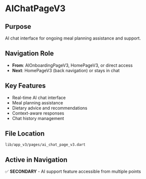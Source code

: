 # AIChatPageV3

## Purpose
AI chat interface for ongoing meal planning assistance and support.

## Navigation Role
- **From**: AIOnboardingPageV3, HomePageV3, or direct access
- **Next**: HomePageV3 (back navigation) or stays in chat

## Key Features
- Real-time AI chat interface
- Meal planning assistance
- Dietary advice and recommendations
- Context-aware responses
- Chat history management

## File Location
`lib/app_v3/pages/ai_chat_page_v3.dart`

## Active in Navigation
✅ **SECONDARY** - AI support feature accessible from multiple points